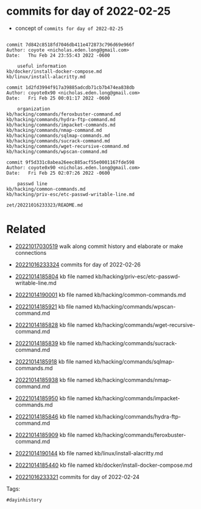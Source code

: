 # commits for day of 2022-02-25

- concept of `commits for day of 2022-02-25`

```

commit 7d842c8518fd7046db411e472873c796d69e966f
Author: coyote <nicholas.eden.long@gmail.com>
Date:   Thu Feb 24 23:55:43 2022 -0600

    useful information
kb/docker/install-docker-compose.md
kb/linux/install-alacritty.md

commit 1d2fd3994f917a39885adcdb71cb7b474ea838db
Author: coyote0x90 <nicholas.eden.long@gmail.com>
Date:   Fri Feb 25 00:01:17 2022 -0600

    organization
kb/hacking/commands/feroxbuster-command.md
kb/hacking/commands/hydra-ftp-command.md
kb/hacking/commands/impacket-commands.md
kb/hacking/commands/nmap-command.md
kb/hacking/commands/sqlmap-commands.md
kb/hacking/commands/sucrack-command.md
kb/hacking/commands/wget-recursive-command.md
kb/hacking/commands/wpscan-command.md

commit 9f5d331c8abea26eec885acf55e0001167fde598
Author: coyote0x90 <nicholas.eden.long@gmail.com>
Date:   Fri Feb 25 02:07:26 2022 -0600

    passwd line
kb/hacking/common-commands.md
kb/hacking/priv-esc/etc-passwd-writable-line.md
```

` zet/20221016233323/README.md `

# Related

- [20221017030519](/zet/20221017030519/README.md) walk along commit history and elaborate or make connections

- [20221016233324](/zet/20221016233324/README.md) commits for day of 2022-02-26
- [20221014185804](/zet/20221014185804/README.md) kb file named kb/hacking/priv-esc/etc-passwd-writable-line.md
- [20221014190001](/zet/20221014190001/README.md) kb file named kb/hacking/common-commands.md
- [20221014185921](/zet/20221014185921/README.md) kb file named kb/hacking/commands/wpscan-command.md
- [20221014185828](/zet/20221014185828/README.md) kb file named kb/hacking/commands/wget-recursive-command.md
- [20221014185839](/zet/20221014185839/README.md) kb file named kb/hacking/commands/sucrack-command.md
- [20221014185918](/zet/20221014185918/README.md) kb file named kb/hacking/commands/sqlmap-commands.md
- [20221014185938](/zet/20221014185938/README.md) kb file named kb/hacking/commands/nmap-command.md
- [20221014185950](/zet/20221014185950/README.md) kb file named kb/hacking/commands/impacket-commands.md
- [20221014185846](/zet/20221014185846/README.md) kb file named kb/hacking/commands/hydra-ftp-command.md
- [20221014185909](/zet/20221014185909/README.md) kb file named kb/hacking/commands/feroxbuster-command.md
- [20221014190144](/zet/20221014190144/README.md) kb file named kb/linux/install-alacritty.md
- [20221014185440](/zet/20221014185440/README.md) kb file named kb/docker/install-docker-compose.md
- [20221016233321](/zet/20221016233321/README.md) commits for day of 2022-02-24

Tags:

    #dayinhistory
